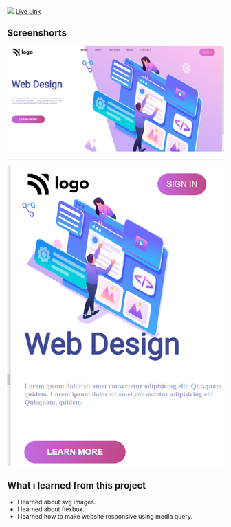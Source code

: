 ![](https://img.shields.io/badge/Project-8-yellowgreen)
[Live Link](https://web-design-landing-1.netlify.app/)

## Screenshorts
![Screeshort](Screenshots/Screenshot.png)
   * * *
   ![Screeshort](Screenshots/Screenshot%20Responsive.png)

  ## What i learned from this project

  - I learned about svg images.
  - I learned about flexbox.
  - I learned how to make website responsive using media query.
  